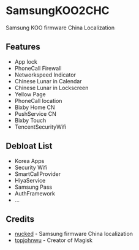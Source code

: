 # SamsungKOO2CHC
Samsung KOO firmware China Localization

## Features
* App lock
* PhoneCall Firewall
* Networkspeed Indicator
* Chinese Lunar in Calendar
* Chinese Lunar in Lockscreen 
* Yellow Page
* PhoneCall location
* Bixby Home CN
* PushService CN
* Bixby Touch
* TencentSecurityWifi

## Debloat List
* Korea Apps 
* Security Wifi
* SmartCallProvider
* HiyaService
* Samsung Pass
* AuthFramework
* ...

## Credits
- [nucked](https://github.com/nucked) - Samsung firmware China localization
- [topjohnwu](https://github.com/topjohnwu) - Creator of Magisk
